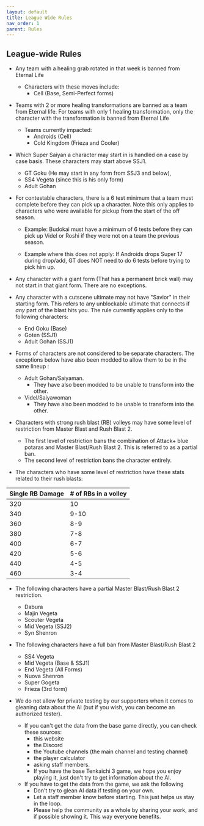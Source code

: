 ```yaml
---
layout: default
title: League Wide Rules
nav_order: 1
parent: Rules
---
```

## League-wide Rules

- Any team with a healing grab rotated in that week is banned from Eternal Life
    - Characters with these moves include:
        - Cell (Base, Semi-Perfect forms)

- Teams with 2 or more healing transformations are banned as a team from Eternal life. 
For teams with only 1 healing transformation, only the character with the transformation is banned from Eternal Life
    - Teams currently impacted:    
        - Androids (Cell)
        - Cold Kingdom (Frieza and Cooler)
        
- Which Super Saiyan a character may start in is handled on a case by case basis. These characters may start above SSJ1.
    - GT Goku (He may start in any form from SSJ3 and below), 
    - SS4 Vegeta (since this is his only form)
    - Adult Gohan


- For contestable characters, there is a  6 test minimum that a team must complete before they can pick up a character. Note this only applies to characters who were available for pickup
from the start of the off season. 
  - Example: Budokai must have a minimum of 6 tests before they can pick up Videl or Roshi if they were not on a team the previous season.

  - Example where this does not apply: If Androids drops Super 17 during drop/add, GT does NOT need to do 6 tests before trying to pick him up.


- Any character with a giant form (That has a permanent brick wall) may not start in that giant form. There are no exceptions.

- Any character with a cutscene ultimate may not have "Savior" in their starting form. This refers to any unblockable ultimate that connects if *any* part of the blast hits you. The rule currently applies only to the following characters: 
    - End Goku (Base)
    - Goten (SSJ1)
    - Adult Gohan (SSJ1)

- Forms of characters are not considered to be separate characters. The exceptions below have also been modded to allow them to be in the same lineup : 
    - Adult Gohan/Saiyaman. 
        - They have also been modded to be unable to transform into the other.
    - Videl/Saiyawoman 
        - They have also been modded to be unable to transform into the other.

- Characters with strong rush blast (RB) volleys may have some level of restriction from Master Blast and Rush Blast 2. 
    - The first level of restriction bans the combination of Attack+ blue potaras and Master Blast/Rush Blast 2. This is referred to as a partial ban.
    - The second level of restriction bans the character entirely.
    
- The characters who have some level of restriction have these stats related to their rush blasts:

| Single RB Damage | # of RBs in a volley |   
|:-----------------|:---------------------|
| 320              | 10                   | 
| 340              | 9-10                 | 
| 360              | 8-9                  | 
| 380              | 7-8                  | 
| 400              | 6-7                  | 
| 420              | 5-6                  | 
| 440              | 4-5                  | 
| 460              | 3-4                  | 

- The following characters have a partial Master Blast/Rush Blast 2 restriction.
    - Dabura
    - Majin Vegeta
    - Scouter Vegeta
    - Mid Vegeta (SSJ2)
    - Syn Shenron
    
- The following characters have a full ban from Master Blast/Rush Blast 2
    - SS4 Vegeta
    - Mid Vegeta (Base & SSJ1)
    - End Vegeta (All Forms)
    - Nuova Shenron
    - Super Gogeta
    - Frieza (3rd form)
- We do not allow for private testing by our supporters when it comes to gleaning data about the AI (but if you wish, you can become an authorized tester).
  - If you can't get the data from the base game directly, you can check these sources:
      - this website
      - the Discord
      - the Youtube channels (the main channel and testing channel)
      - the player calculator
      - asking staff members.
      - If you have the base Tenkaichi 3 game, we hope you enjoy playing it, just don't try to get information about the AI.
  - If you have to get the data from the game, we ask the following
    - Don't try to glean AI data if testing on your own.
    - Let a staff member know before starting. This just helps us stay in the loop.
    - Please help the community as a whole by sharing your work, and if possible showing it. This way everyone benefits.